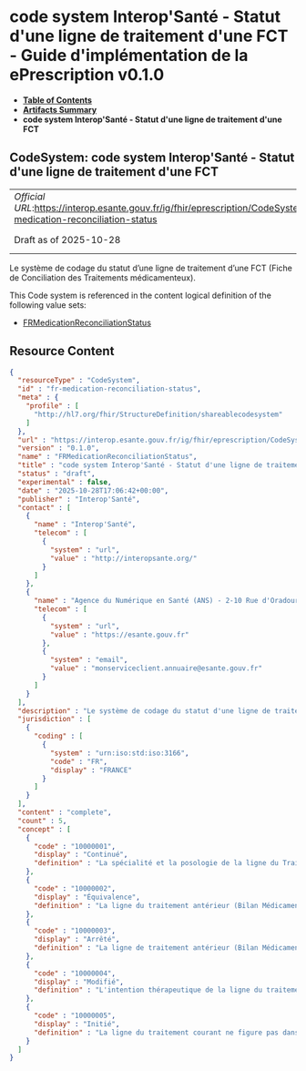 # code system Interop'Santé - Statut d'une ligne de traitement d'une FCT - Guide d'implémentation de la ePrescription v0.1.0

* [**Table of Contents**](toc.md)
* [**Artifacts Summary**](artifacts.md)
* **code system Interop'Santé - Statut d'une ligne de traitement d'une FCT**

## CodeSystem: code system Interop'Santé - Statut d'une ligne de traitement d'une FCT 

| | |
| :--- | :--- |
| *Official URL*:https://interop.esante.gouv.fr/ig/fhir/eprescription/CodeSystem/fr-medication-reconciliation-status | *Version*:0.1.0 |
| Draft as of 2025-10-28 | *Computable Name*:FRMedicationReconciliationStatus |

 
Le système de codage du statut d’une ligne de traitement d’une FCT (Fiche de Conciliation des Traitements médicamenteux). 

 This Code system is referenced in the content logical definition of the following value sets: 

* [FRMedicationReconciliationStatus](ValueSet-fr-medication-reconciliation-status.md)



## Resource Content

```json
{
  "resourceType" : "CodeSystem",
  "id" : "fr-medication-reconciliation-status",
  "meta" : {
    "profile" : [
      "http://hl7.org/fhir/StructureDefinition/shareablecodesystem"
    ]
  },
  "url" : "https://interop.esante.gouv.fr/ig/fhir/eprescription/CodeSystem/fr-medication-reconciliation-status",
  "version" : "0.1.0",
  "name" : "FRMedicationReconciliationStatus",
  "title" : "code system Interop'Santé - Statut d'une ligne de traitement d'une FCT",
  "status" : "draft",
  "experimental" : false,
  "date" : "2025-10-28T17:06:42+00:00",
  "publisher" : "Interop'Santé",
  "contact" : [
    {
      "name" : "Interop'Santé",
      "telecom" : [
        {
          "system" : "url",
          "value" : "http://interopsante.org/"
        }
      ]
    },
    {
      "name" : "Agence du Numérique en Santé (ANS) - 2-10 Rue d'Oradour-sur-Glane, 75015 Paris",
      "telecom" : [
        {
          "system" : "url",
          "value" : "https://esante.gouv.fr"
        },
        {
          "system" : "email",
          "value" : "monserviceclient.annuaire@esante.gouv.fr"
        }
      ]
    }
  ],
  "description" : "Le système de codage du statut d'une ligne de traitement d'une FCT (Fiche de Conciliation des Traitements médicamenteux).",
  "jurisdiction" : [
    {
      "coding" : [
        {
          "system" : "urn:iso:std:iso:3166",
          "code" : "FR",
          "display" : "FRANCE"
        }
      ]
    }
  ],
  "content" : "complete",
  "count" : 5,
  "concept" : [
    {
      "code" : "10000001",
      "display" : "Continué",
      "definition" : "La spécialité et la posologie de la ligne du Traitement Courant sont identiques à celles de la ligne du traitement antérieur (Bilan Médicamenteux)."
    },
    {
      "code" : "10000002",
      "display" : "Équivalence",
      "definition" : "La ligne du traitement antérieur (Bilan Médicamenteux) est poursuivie dans le Traitement Courant, mais avec un médicament équivalent. Il s'agit souvent de substituer la spécialité du traitement antérieur par la spécialité au Livret de l'établissement."
    },
    {
      "code" : "10000003",
      "display" : "Arrêté",
      "definition" : "La ligne de traitement antérieur (Bilan Médicamenteux) ne figure pas dans le Traitement Courant. Cette ligne de traitement a donc été arrêtée."
    },
    {
      "code" : "10000004",
      "display" : "Modifié",
      "definition" : "L'intention thérapeutique de la ligne du traitement antérieur (Bilan Médicamenteux) est poursuivie mais avec modification du principe actif et/ou de la forme galénique et/ou de la voie d'adminisitration et/ou des modialités d'administration et/ou de la posologie."
    },
    {
      "code" : "10000005",
      "display" : "Initié",
      "definition" : "La ligne du traitement courant ne figure pas dans le traitement antérieur (Bilan Médicamenteux). Cette ligne de traitement a donc été initiée/démarrée."
    }
  ]
}

```
